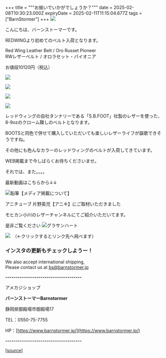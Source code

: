 +++
title = """お揃いでいかがでしょうか？"""
date = 2025-02-08T10:30:23.000Z
expiryDate = 2025-02-11T11:15:04.677Z
tags = ["BarnStormer"]
+++
[![](https://stat.ameba.jp/user_images/20231023/16/barnstormer-go/b2/03/p/o0420015015354743273.png)](https://ameblo.jp/barnstormer-go/entry-12825670498.html)

こんにちは、バーンストーマーです。

REDWINGより初めてのベルト入荷となります。

Red Wing Leather Belt / Oro Russet Pioneer  
RWレザーベルト / オロラセット・パイオニア

お値段10120円（税込）

[![](https://stat.ameba.jp/user_images/20250208/18/barnstormer-go/48/4b/j/o0466070015541986514.jpg)](https://stat.ameba.jp/user_images/20250208/18/barnstormer-go/48/4b/j/o0466070015541986514.jpg)

[![](https://stat.ameba.jp/user_images/20250208/18/barnstormer-go/3f/48/j/o0466070015541986528.jpg)](https://stat.ameba.jp/user_images/20250208/18/barnstormer-go/3f/48/j/o0466070015541986528.jpg)

[![](https://stat.ameba.jp/user_images/20250208/18/barnstormer-go/dd/a4/j/o0466070015541986529.jpg)](https://stat.ameba.jp/user_images/20250208/18/barnstormer-go/dd/a4/j/o0466070015541986529.jpg)

[![](https://stat.ameba.jp/user_images/20250208/18/barnstormer-go/2d/e5/j/o0466070015541986530.jpg)](https://stat.ameba.jp/user_images/20250208/18/barnstormer-go/2d/e5/j/o0466070015541986530.jpg)

レッドウィングの自社タンナリーである「S.B.FOOT」社製のレザーを使った、8-9ozのクローム鞣しのベルトとなります。

  
BOOTSと同色で併せて購入していただいても楽しいレザーライフが謳歌できそうですね。

その他にも色んなカラーのレッドウィングのベルトが入荷してきています。

WEB掲載まで今しばらくお待ちくださいませ。

それでは、また。。。。

最新動画はこちらから↓↓

![鉛筆](https://stat100.ameba.jp/blog/ucs/img/char/char3/519.png)【メディア掲載について】

アニチューブ 片野英児【アニキ】にご取材いただきました

モヒカン小川のレザーチャンネルにてご紹介いただいてます。

是非ご覧ください ![グラサンハート](https://stat100.ameba.jp/blog/ucs/img/char/char3/148.png)

[![](https://stat.ameba.jp/user_images/20230412/16/barnstormer-go/6a/23/p/o0108010815269242493.png)](https://www.instagram.com/barnstormer_daily/)　（←クリックするとリンク先へ飛べます）

### インスタの更新もチェックしようー！

We also accept international shipping,  
Please contact us at bs@barnstormer.jp

**\-------------------------------------**

アメカジショップ

**バーンストーマーBarnstormer**

静岡県御殿場市御殿場17

TEL：0550-75-7755

HP：[https://www.barnstormer.jp/](https://www.barnstormer.jp/)

**\-------------------------------------**

[[source]](https://ameblo.jp/barnstormer-go/entry-12885650663.html)
